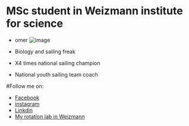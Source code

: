 # MSc student in Weizmann institute for science
- omer
![image](https://github.com/OmerZachar/omerzachar.github.io/assets/166693060/19dfd6e5-3d1d-4daf-b068-8a0ab0108e4b)

- Biology and sailing freak
- X4 times national sailing champion
- National youth sailing team coach

#Follow me on:
- [Facebook](https://www.facebook.com/omer.zachar)
- [instagram](https://www.instagram.com/justomerz/)
- [Linkdin](https://www.linkedin.com/in/omer-zachar-9bb8246a/)
- [My rotation lab in Weizmann](https://www.weizmann.ac.il/dept/irb/abramson/)

